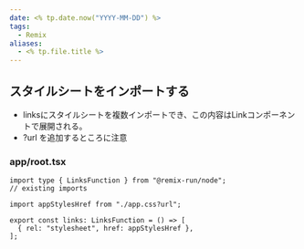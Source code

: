 ```yaml
---
date: <% tp.date.now("YYYY-MM-DD") %>
tags:
  - Remix
aliases:
  - <% tp.file.title %>
---
```

## スタイルシートをインポートする

- linksにスタイルシートを複数インポートでき、この内容はLinkコンポーネントで展開される。
- ?url を追加するところに注意

### app/root.tsx

```tsx
import type { LinksFunction } from "@remix-run/node";
// existing imports

import appStylesHref from "./app.css?url";

export const links: LinksFunction = () => [
  { rel: "stylesheet", href: appStylesHref },
];
```